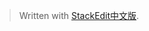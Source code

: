 


> Written with [StackEdit中文版](https://stackedit.cn/).


<!--stackedit_data:
eyJoaXN0b3J5IjpbLTk3MTk2NjczNywtOTcxOTY2NzM3XX0=
-->